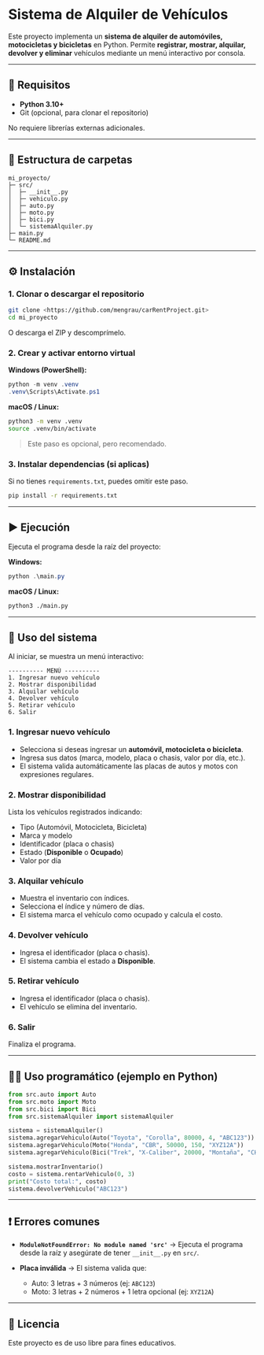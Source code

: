 # Sistema de Alquiler de Vehículos

Este proyecto implementa un **sistema de alquiler de automóviles, motocicletas y bicicletas** en Python. Permite **registrar, mostrar, alquilar, devolver y eliminar** vehículos mediante un menú interactivo por consola.

---

## 🚀 Requisitos

* **Python 3.10+**
* Git (opcional, para clonar el repositorio)

No requiere librerías externas adicionales.

---

## 📂 Estructura de carpetas

```
mi_proyecto/
├─ src/
│  ├─ __init__.py
│  ├─ vehiculo.py
│  ├─ auto.py
│  ├─ moto.py
│  ├─ bici.py
│  └─ sistemaAlquiler.py
├─ main.py
└─ README.md
```

---

## ⚙️ Instalación

### 1. Clonar o descargar el repositorio

```bash
git clone <https://github.com/mengrau/carRentProject.git>
cd mi_proyecto
```

O descarga el ZIP y descomprímelo.

### 2. Crear y activar entorno virtual

**Windows (PowerShell):**

```powershell
python -m venv .venv
.venv\Scripts\Activate.ps1
```

**macOS / Linux:**

```bash
python3 -m venv .venv
source .venv/bin/activate
```

> Este paso es opcional, pero recomendado.

### 3. Instalar dependencias (si aplicas)

Si no tienes `requirements.txt`, puedes omitir este paso.

```bash
pip install -r requirements.txt
```

---

## ▶️ Ejecución

Ejecuta el programa desde la raíz del proyecto:

**Windows:**

```powershell
python .\main.py
```

**macOS / Linux:**

```bash
python3 ./main.py
```

---

## 📖 Uso del sistema

Al iniciar, se muestra un menú interactivo:

```
---------- MENÚ ----------
1. Ingresar nuevo vehículo
2. Mostrar disponibilidad
3. Alquilar vehículo
4. Devolver vehículo
5. Retirar vehículo
6. Salir
```

### 1. Ingresar nuevo vehículo

* Selecciona si deseas ingresar un **automóvil, motocicleta o bicicleta**.
* Ingresa sus datos (marca, modelo, placa o chasis, valor por día, etc.).
* El sistema valida automáticamente las placas de autos y motos con expresiones regulares.

### 2. Mostrar disponibilidad

Lista los vehículos registrados indicando:

* Tipo (Automóvil, Motocicleta, Bicicleta)
* Marca y modelo
* Identificador (placa o chasis)
* Estado (**Disponible** o **Ocupado**)
* Valor por día

### 3. Alquilar vehículo

* Muestra el inventario con índices.
* Selecciona el índice y número de días.
* El sistema marca el vehículo como ocupado y calcula el costo.

### 4. Devolver vehículo

* Ingresa el identificador (placa o chasis).
* El sistema cambia el estado a **Disponible**.

### 5. Retirar vehículo

* Ingresa el identificador (placa o chasis).
* El vehículo se elimina del inventario.

### 6. Salir

Finaliza el programa.

---

## 🧑‍💻 Uso programático (ejemplo en Python)

```python
from src.auto import Auto
from src.moto import Moto
from src.bici import Bici
from src.sistemaAlquiler import sistemaAlquiler

sistema = sistemaAlquiler()
sistema.agregarVehiculo(Auto("Toyota", "Corolla", 80000, 4, "ABC123"))
sistema.agregarVehiculo(Moto("Honda", "CBR", 50000, 150, "XYZ12A"))
sistema.agregarVehiculo(Bici("Trek", "X-Caliber", 20000, "Montaña", "CHS1234"))

sistema.mostrarInventario()
costo = sistema.rentarVehiculo(0, 3)
print("Costo total:", costo)
sistema.devolverVehiculo("ABC123")
```

---

## ❗ Errores comunes

* **`ModuleNotFoundError: No module named 'src'`** → Ejecuta el programa desde la raíz y asegúrate de tener `__init__.py` en `src/`.
* **Placa inválida** → El sistema valida que:

  * Auto: 3 letras + 3 números (ej: `ABC123`)
  * Moto: 3 letras + 2 números + 1 letra opcional (ej: `XYZ12A`)

---

## 📜 Licencia

Este proyecto es de uso libre para fines educativos.
